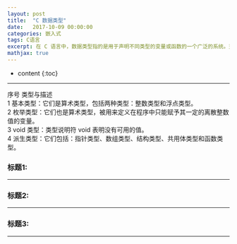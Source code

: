 ```yaml
---
layout: post
title:  "C 数据类型"
date:   2017-10-09 00:00:00
categories: 嵌入式
tags: C语言
excerpt: 在 C 语言中，数据类型指的是用于声明不同类型的变量或函数的一个广泛的系统。变量的类型决定了变量存储占用的空间，以及如何解释存储的位模式。
mathjax: true
---
```

* content
{:toc}
---



序号	类型与描述</br>
1	    基本类型：它们是算术类型，包括两种类型：整数类型和浮点类型。</br>
2	    枚举类型：它们也是算术类型，被用来定义在程序中只能赋予其一定的离散整数值的变量。</br>
3	    void 类型：类型说明符 void 表明没有可用的值。</br>
4	    派生类型：它们包括：指针类型、数组类型、结构类型、共用体类型和函数类型。</br>

### 标题1:


---

### 标题2:




---

### 标题3:


---
